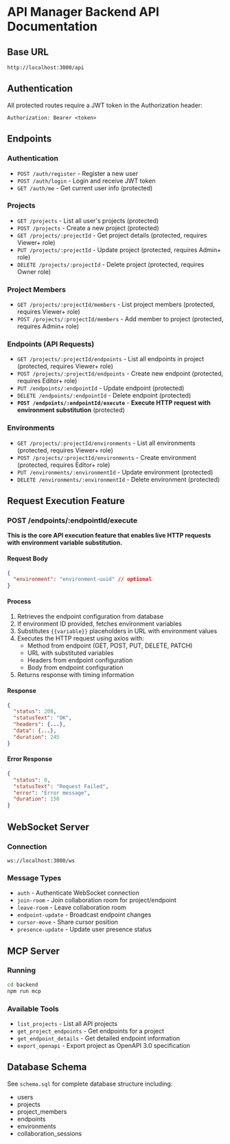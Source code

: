 # API Manager Backend API Documentation

## Base URL
`http://localhost:3000/api`

## Authentication
All protected routes require a JWT token in the Authorization header:
```
Authorization: Bearer <token>
```

## Endpoints

### Authentication
- `POST /auth/register` - Register a new user
- `POST /auth/login` - Login and receive JWT token
- `GET /auth/me` - Get current user info (protected)

### Projects
- `GET /projects` - List all user's projects (protected)
- `POST /projects` - Create a new project (protected)
- `GET /projects/:projectId` - Get project details (protected, requires Viewer+ role)
- `PUT /projects/:projectId` - Update project (protected, requires Admin+ role)
- `DELETE /projects/:projectId` - Delete project (protected, requires Owner role)

### Project Members
- `GET /projects/:projectId/members` - List project members (protected, requires Viewer+ role)
- `POST /projects/:projectId/members` - Add member to project (protected, requires Admin+ role)

### Endpoints (API Requests)
- `GET /projects/:projectId/endpoints` - List all endpoints in project (protected, requires Viewer+ role)
- `POST /projects/:projectId/endpoints` - Create new endpoint (protected, requires Editor+ role)
- `PUT /endpoints/:endpointId` - Update endpoint (protected)
- `DELETE /endpoints/:endpointId` - Delete endpoint (protected)
- **`POST /endpoints/:endpointId/execute`** - **Execute HTTP request with environment substitution** (protected)

### Environments
- `GET /projects/:projectId/environments` - List all environments (protected, requires Viewer+ role)
- `POST /projects/:projectId/environments` - Create environment (protected, requires Editor+ role)
- `PUT /environments/:environmentId` - Update environment (protected)
- `DELETE /environments/:environmentId` - Delete environment (protected)

## Request Execution Feature

### POST /endpoints/:endpointId/execute
**This is the core API execution feature that enables live HTTP requests with environment variable substitution.**

#### Request Body
```json
{
  "environment": "environment-uuid" // optional
}
```

#### Process
1. Retrieves the endpoint configuration from database
2. If environment ID provided, fetches environment variables
3. Substitutes `{{variable}}` placeholders in URL with environment values
4. Executes the HTTP request using axios with:
   - Method from endpoint (GET, POST, PUT, DELETE, PATCH)
   - URL with substituted variables
   - Headers from endpoint configuration
   - Body from endpoint configuration
5. Returns response with timing information

#### Response
```json
{
  "status": 200,
  "statusText": "OK",
  "headers": {...},
  "data": {...},
  "duration": 245
}
```

#### Error Response
```json
{
  "status": 0,
  "statusText": "Request Failed",
  "error": "Error message",
  "duration": 150
}
```

## WebSocket Server

### Connection
`ws://localhost:3000/ws`

### Message Types
- `auth` - Authenticate WebSocket connection
- `join-room` - Join collaboration room for project/endpoint
- `leave-room` - Leave collaboration room
- `endpoint-update` - Broadcast endpoint changes
- `cursor-move` - Share cursor position
- `presence-update` - Update user presence status

## MCP Server

### Running
```bash
cd backend
npm run mcp
```

### Available Tools
- `list_projects` - List all API projects
- `get_project_endpoints` - Get endpoints for a project
- `get_endpoint_details` - Get detailed endpoint information
- `export_openapi` - Export project as OpenAPI 3.0 specification

## Database Schema
See `schema.sql` for complete database structure including:
- users
- projects
- project_members
- endpoints
- environments
- collaboration_sessions
